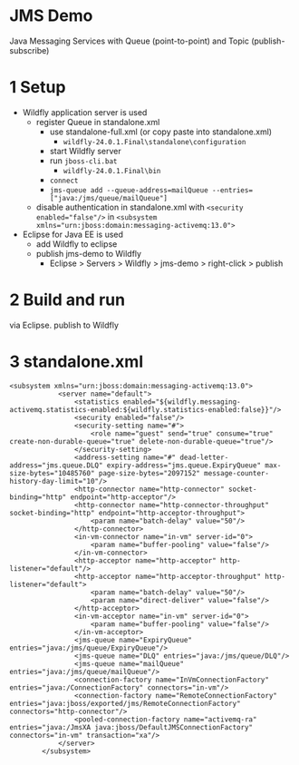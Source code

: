 # JMS Demo
Java Messaging Services with Queue (point-to-point) and Topic (publish-subscribe)

# 1 Setup
* Wildfly application server is used
	* register Queue in standalone.xml
		* use standalone-full.xml (or copy paste into standalone.xml)
			* `wildfly-24.0.1.Final\standalone\configuration`
		* start Wildfly server
		* run `jboss-cli.bat`
			* `wildfly-24.0.1.Final\bin`
		* `connect`
		* `jms-queue add --queue-address=mailQueue --entries=["java:/jms/queue/mailQueue"]`
	* disable authentication in standalone.xml with `<security enabled="false"/>` in `<subsystem xmlns="urn:jboss:domain:messaging-activemq:13.0">`
* Eclipse for Java EE is used
	* add Wildfly to eclipse
	* publish jms-demo to Wildfly
		* Eclipse > Servers > Wildfly > jms-demo > right-click > publish

# 2 Build and run
via Eclipse. publish to Wildfly

# 3 standalone.xml
```
<subsystem xmlns="urn:jboss:domain:messaging-activemq:13.0">
            <server name="default">
                <statistics enabled="${wildfly.messaging-activemq.statistics-enabled:${wildfly.statistics-enabled:false}}"/>
                <security enabled="false"/>
                <security-setting name="#">
                    <role name="guest" send="true" consume="true" create-non-durable-queue="true" delete-non-durable-queue="true"/>
                </security-setting>
                <address-setting name="#" dead-letter-address="jms.queue.DLQ" expiry-address="jms.queue.ExpiryQueue" max-size-bytes="10485760" page-size-bytes="2097152" message-counter-history-day-limit="10"/>
                <http-connector name="http-connector" socket-binding="http" endpoint="http-acceptor"/>
                <http-connector name="http-connector-throughput" socket-binding="http" endpoint="http-acceptor-throughput">
                    <param name="batch-delay" value="50"/>
                </http-connector>
                <in-vm-connector name="in-vm" server-id="0">
                    <param name="buffer-pooling" value="false"/>
                </in-vm-connector>
                <http-acceptor name="http-acceptor" http-listener="default"/>
                <http-acceptor name="http-acceptor-throughput" http-listener="default">
                    <param name="batch-delay" value="50"/>
                    <param name="direct-deliver" value="false"/>
                </http-acceptor>
                <in-vm-acceptor name="in-vm" server-id="0">
                    <param name="buffer-pooling" value="false"/>
                </in-vm-acceptor>
                <jms-queue name="ExpiryQueue" entries="java:/jms/queue/ExpiryQueue"/>
                <jms-queue name="DLQ" entries="java:/jms/queue/DLQ"/>
                <jms-queue name="mailQueue" entries="java:/jms/queue/mailQueue"/>
                <connection-factory name="InVmConnectionFactory" entries="java:/ConnectionFactory" connectors="in-vm"/>
                <connection-factory name="RemoteConnectionFactory" entries="java:jboss/exported/jms/RemoteConnectionFactory" connectors="http-connector"/>
                <pooled-connection-factory name="activemq-ra" entries="java:/JmsXA java:jboss/DefaultJMSConnectionFactory" connectors="in-vm" transaction="xa"/>
            </server>
        </subsystem>
```